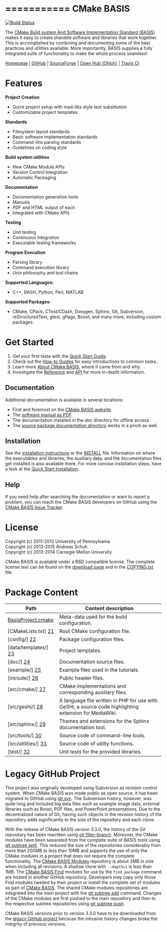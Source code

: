 ===========
CMake BASIS
===========

[![Build Status](https://travis-ci.org/cmake-basis/basis.svg?branch=master)](https://travis-ci.org/cmake-basis/basis)

The [CMake Build system And Software Implementation Standard (BASIS)][1] makes it
easy to create sharable software and libraries that work together. This is accomplished
by combining and documenting some of the best practices and utilities available.
More importantly, BASIS supplies a fully integrated suite of functionality to make
the whole process seamless! 

  [Homepage][1]
| [GitHub](https://github.com/cmake-basis/basis "CMake BASIS on GitHub")
| [SourceForge](http://sourceforge.net/projects/sbia-basis/ "CMake BASIS on SourceForge")
| [Open Hub (Ohloh)](https://www.openhub.net/p/cmake-basis "CMake BASIS Statistics on Open Hub (Ohloh)")
| [Travis CI](https://travis-ci.org/cmake-basis/basis/builds "CMake BASIS Continuous Integration Tests")

Features
========

**Project Creation**

- Quick project setup with mad-libs style text substitution
- Customizable project templates

**Standards**

- Filesystem layout standards
- Basic software implementation standards
- Command-line parsing standards
- Guidelines on coding style

**Build system utilities**

- New CMake Module APIs
- Version Control Integration
- Automatic Packaging

**Documentation**

- Documentation generation tools
- Manuals
- PDF and HTML output of each
- Integrated with CMake APIs

**Testing**

- Unit testing
- Continuous integration
- Executable testing frameworks

**Program Execution**

- Parsing library
- Command execution library
- Unix philosophy and tool chains

**Supported Languages:**

- C++, BASH, Python, Perl, MATLAB

**Supported Packages:**

- CMake, CPack, CTest/CDash, Doxygen, Sphinx, Git, Subversion, reStructuredText,
  gtest, gflags, Boost, and many more, including custom packages.


Get Started
===========

1. Get your first taste with the [Quick Start Guide][3].
2. Check out the [How-to Guides][4] for easy introductions to common tasks.
3. Learn more [About CMake BASIS][11], where it came from and why.
4. Investigate the [Reference][5] and [API][12] for more in-depth information.

Documentation
-------------

Additional documentation is available in several locations: 

- First and foremost on the [CMake BASIS website][1].
- The [software manual as PDF](https://github.com/cmake-basis/cmake-basis.github.io/raw/gh-pages/_downloads/BASIS_Software_Manual.pdf).
- The documentation installed in the _doc_ directory for offline access.
- The [source package documentation directory](/doc) works in a pinch as well.

Installation
------------

See the [installation instructions][7] or the [INSTALL](/INSTALL.md) file.
Information on where the executables and libraries, the auxiliary data, and the 
documentation files get installed is also available there. For more concise
installation steps, have a look at the [Quick Start Installation][9].


Help
----

If you need help after searching the documentation or want to report a problem,
you can reach the CMake BASIS developers on GitHub using the [CMake BASIS Issue Tracker][8].


License
=======

Copyright (c) 2011-2013 University of Pennsylvania   <br />
Copyright (c) 2013-2015 Andreas Schuh                <br />
Copyright (c) 2013-2014 Carnegie Mellon University

CMake BASIS is available under a BSD compatible license. The complete license text
can be found on the [download page][10] and in the [COPYING.txt](/COPYING.txt) file.


Package Content
===============

Path                     | Content description
------------------------ | ----------------------------------------------------------
[BasisProject.cmake][20] | Meta-data used for the build configuration.
[CMakeLists.txt]    [21] | Root CMake configuration file.
[config/]           [22] | Package configuration files.
[data/templates/]   [23] | Project templates.
[doc/]              [24] | Documentation source files.
[example/]          [25] | Example files used in the tutorials.
[include/]          [26] | Public header files.
[src/cmake/]        [27] | CMake implementations and corresponding auxiliary files.
[src/geshi/]        [28] | A language file written in PHP for use with GeSHi, a source code highlighting extension for MediaWiki.
[src/sphinx/]       [29] | Themes and extensions for the Sphinx documentation tool.
[src/tools/]        [30] | Source code of command-line tools.
[src/utilities/]    [31] | Source code of utility functions.
[test/]             [32] | Unit tests for the provided libraries.


Legacy GitHub Project
=====================

This project was originally developed using Subversion as revision control system.
When CMake BASIS was made public as open source, it has been migrated to GitHub
using [git svn](https://git-scm.com/docs/git-svn). The Subversion history, however,
was quite long and included big data files such as example image data, external
libraries such as Boost, PDF files, and PowerPoint presentations. Due to the
decentralized nature of Git, having such objects in the revision history of the
repository adds significantly to the size of the repository and each clone.

With the release of CMake BASIS version 3.3.0, the history of the Git repository has
been rewritten using [git filter-branch](https://git-scm.com/docs/git-filter-branch).
Moreover, the CMake modules have been separated from the complete suite of BASIS tools
using [git subtree split](https://makingsoftware.wordpress.com/2013/02/16/using-git-subtrees-for-repository-separation/).
This reduced the size of the repositories considerably from more than 200MB to less
than 10MB and supports the use of only the CMake modules in a project that does
not require the complete functionality.
The [CMake BASIS Modules](https://github.com/cmake-basis/modules) repository is
about 2MB in size when including all revisions. A shallow clone with `--depth=1` is
less than 1MB. The [CMake BASIS Find](https://github.com/cmake-basis/find) modules
for use by the `find_package` command are hosted in another GitHub repository.
Developers may copy only those Find modules needed by their project or install the
complete set of modules as part of [CMake BASIS](https://github.com/cmake-basis/basis).
The shared CMake modules repositories are integrated into the main project with the
[git subtree add](https://makingsoftware.wordpress.com/2013/02/16/using-git-subtrees-for-repository-separation/)
command. Changes of the CMake modules are first pushed to the main repository and
then to the respective subtree repositories using
[git subtree push](https://makingsoftware.wordpress.com/2013/02/16/using-git-subtrees-for-repository-separation/).

CMake BASIS versions prior to version 3.3.0 have to be downloaded from the
[legacy GitHub project](https://github.com/cmake-basis/legacy) because the
intrusive history changes broke the integrity of previous versions.

<!-- --------------------------------------------------------------------------------- -->

<!-- Links to GitHub, see the local directory if you have downloaded the files already -->
[20]: /BasisProject.cmake
[21]: /CMakeLists.txt
[22]: /config
[23]: /data/templates
[24]: /doc
[25]: /example
[26]: /include
[27]: /src/cmake
[28]: /src/geshi
[29]: /src/sphinx
[30]: /src/tools
[31]: /src/utilities
[32]: /test

<!-- Links to web page and online ressources -->
[1]:  https://cmake-basis.github.io/
[3]:  https://cmake-basis.github.io/quickstart.html
[4]:  https://cmake-basis.github.io/howto.html
[5]:  https://cmake-basis.github.io/reference.html
[12]: https://cmake-basis.github.io/apidoc.html
[8]:  https://github.com/cmake-basis/basis/issues
[9]:  https://cmake-basis.github.io/quickstart.html#install-basis
[11]: https://cmake-basis.github.io/about.html

<!-- Links to GitHub, see the local directory if you have downloaded the files already -->
[6]:  https://cmake-basis.github.io/apidoc.html#package-overview
[7]:  https://cmake-basis.github.io/install.html
[10]: https://cmake-basis.github.io/download.html


